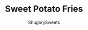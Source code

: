 ---
layout: ../../layouts/MarkdownPostLayout.astro
title: Sweet Potato Fries
author: ShugarySweets
pubDate: 2019-01-15
description: "Crunchy Roasted Sweet Potato Fries with a spicy kick! Don&#x27;t forget to pair this with a sweet and spicy Cinnamon dipping sauce!"
image_url: https://www.shugarysweets.com/wp-content/uploads/2014/01/sweet-potato-fries-facebook.jpg
tags: ["Side Dishes","American"]
calories: 179
protein: 6
carbohydrates: 23
fats: 7
fiber: 3
ingredients: ["2 large sweet potatoes, washed","2 Tablespoons olive oil","1 teaspoon paprika","1/2 teaspoon kosher salt","1/4 teaspoon black pepper","1/2 teaspoon garlic powder","pinch crushed red pepper flakes","6 ounce plain greek yogurt","1 Tablespoon powdered sugar","1/4 teaspoon ground cinnamon","1/2 teaspoon vanilla extract","1/4 teaspoon paprika","pinch red pepper flakes"]
serves: 4
time: "55 minutes"
prepTime: "10 minutes"
instructions: ["Slice sweet potatoes lengthwise (with skin on) into long strips. The smaller they are the sliced, the crispier they will cook. In a large bowl toss the sweet potato strips with olive oil and seasonings.","Place on a large baking sheet in a single layer and roast in a 450 degree oven. Turn every 15 minutes. Mine cooked up crispy in 45 minutes.","While the potatoes are cooking, blend the dip ingredients together until smooth. Refrigerate until ready to serve!","Serve the fries warm with the cool dip. ENJOY."]
nutrition: ["179 calories","23 grams carbohydrates","2 milligrams cholesterol","7 grams fat","3 grams fiber","6 grams protein","1 grams saturated fat","206 milligrams sodium","9 grams sugar","0 grams trans fat","6 grams unsaturated fat"]
---